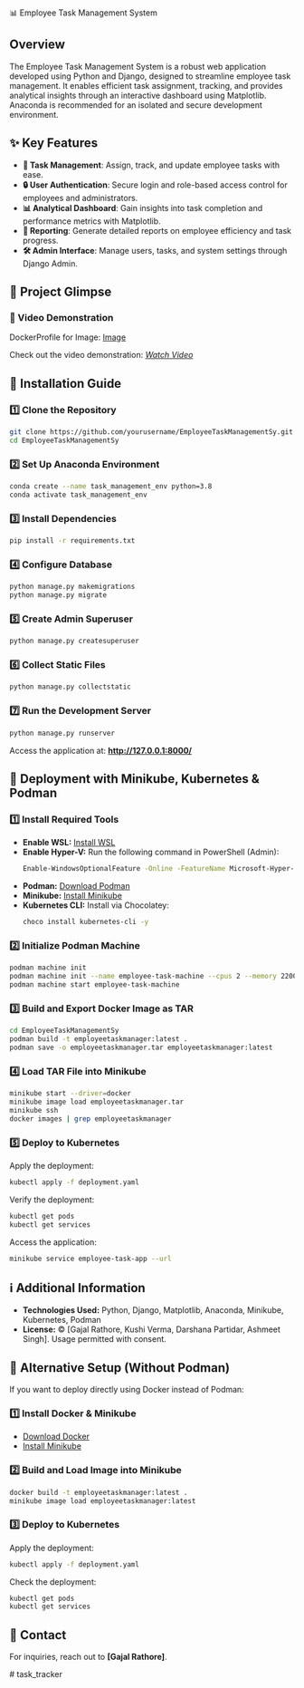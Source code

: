 📊 Employee Task Management System

## Overview
The Employee Task Management System is a robust web application developed using Python and Django, designed to streamline employee task management. It enables efficient task assignment, tracking, and provides analytical insights through an interactive dashboard using Matplotlib. Anaconda is recommended for an isolated and secure development environment.

## ✨ Key Features
- **🐂 Task Management**: Assign, track, and update employee tasks with ease.
- **🔒 User Authentication**: Secure login and role-based access control for employees and administrators.
- **📊 Analytical Dashboard**: Gain insights into task completion and performance metrics with Matplotlib.
- **📁 Reporting**: Generate detailed reports on employee efficiency and task progress.
- **🛠️ Admin Interface**: Manage users, tasks, and system settings through Django Admin.

## 🌟 Project Glimpse
### 🎥 Video Demonstration

DockerProfile for Image: [Image](https://hub.docker.com/u/ashmeet07)

Check out the video demonstration: *[Watch Video](https://www.linkedin.com/posts/gajal-rathore-93392026a_taskmanagement-productivity-employeeengagement-activity-7204012635208458242-iGs4?utm_source=share&utm_medium=member_desktop&rcm=ACoAADiCaf4BANxF1wZblS92rsDXHfGKM9Kgpz4)*

## 🚀 Installation Guide
### **1️⃣ Clone the Repository**
```sh
git clone https://github.com/yourusername/EmployeeTaskManagementSy.git
cd EmployeeTaskManagementSy
```

### **2️⃣ Set Up Anaconda Environment**
```sh
conda create --name task_management_env python=3.8
conda activate task_management_env
```

### **3️⃣ Install Dependencies**
```sh
pip install -r requirements.txt
```

### **4️⃣ Configure Database**
```sh
python manage.py makemigrations
python manage.py migrate
```

### **5️⃣ Create Admin Superuser**
```sh
python manage.py createsuperuser
```

### **6️⃣ Collect Static Files**
```sh
python manage.py collectstatic
```

### **7️⃣ Run the Development Server**
```sh
python manage.py runserver
```
Access the application at: **http://127.0.0.1:8000/**

## 🐳 Deployment with Minikube, Kubernetes & Podman

### **1️⃣ Install Required Tools**
- **Enable WSL:** [Install WSL](https://learn.microsoft.com/en-us/windows/wsl/install)
- **Enable Hyper-V:** Run the following command in PowerShell (Admin):
  ```sh
  Enable-WindowsOptionalFeature -Online -FeatureName Microsoft-Hyper-V-All
  ```
- **Podman:** [Download Podman](https://podman.io/getting-started/installation)
- **Minikube:** [Install Minikube](https://minikube.sigs.k8s.io/docs/start/)
- **Kubernetes CLI:** Install via Chocolatey:
  ```sh
  choco install kubernetes-cli -y
  ```

### **2️⃣ Initialize Podman Machine**
```sh
podman machine init
podman machine init --name employee-task-machine --cpus 2 --memory 2200 --disk-size 20
podman machine start employee-task-machine
```

### **3️⃣ Build and Export Docker Image as TAR**
```sh
cd EmployeeTaskManagementSy
podman build -t employeetaskmanager:latest .
podman save -o employeetaskmanager.tar employeetaskmanager:latest
```

### **4️⃣ Load TAR File into Minikube**
```sh
minikube start --driver=docker
minikube image load employeetaskmanager.tar
minikube ssh
docker images | grep employeetaskmanager
```

### **5️⃣ Deploy to Kubernetes**
Apply the deployment:
```sh
kubectl apply -f deployment.yaml
```
Verify the deployment:
```sh
kubectl get pods
kubectl get services
```
Access the application:
```sh
minikube service employee-task-app --url
```

## ℹ️ Additional Information
- **Technologies Used:** Python, Django, Matplotlib, Anaconda, Minikube, Kubernetes, Podman
- **License:** © [Gajal Rathore, Kushi Verma, Darshana Partidar, Ashmeet Singh]. Usage permitted with consent.

## 💎 Alternative Setup (Without Podman)
If you want to deploy directly using Docker instead of Podman:

### **1️⃣ Install Docker & Minikube**
- [Download Docker](https://www.docker.com/get-started/)
- [Install Minikube](https://minikube.sigs.k8s.io/docs/start/)

### **2️⃣ Build and Load Image into Minikube**
```sh
docker build -t employeetaskmanager:latest .
minikube image load employeetaskmanager:latest
```

### **3️⃣ Deploy to Kubernetes**
Apply the deployment:
```sh
kubectl apply -f deployment.yaml
```
Check the deployment:
```sh
kubectl get pods
kubectl get services
```

## 📧 Contact
For inquiries, reach out to **[Gajal Rathore]**.

#   t a s k _ t r a c k e r  
 